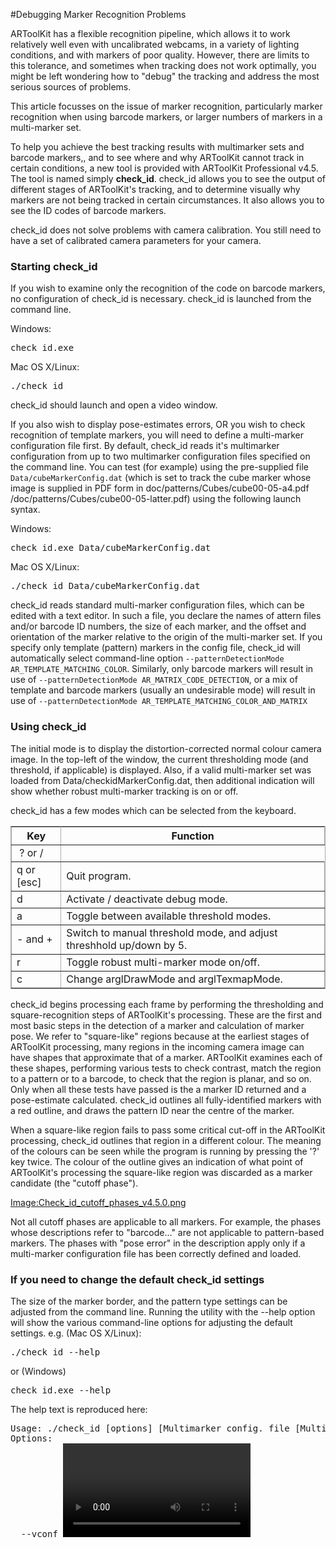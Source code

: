 #Debugging Marker Recognition Problems

ARToolKit has a flexible recognition pipeline, which allows it to work relatively well even with uncalibrated webcams, in a variety of lighting conditions, and with markers of poor quality. However, there are limits to this tolerance, and sometimes when tracking does not work optimally, you might be left wondering how to "debug" the tracking and address the most serious sources of problems.

This article focusses on the issue of marker recognition, particularly marker recognition when using barcode markers, or larger numbers of markers in a multi-marker set.

To help you achieve the best tracking results with multimarker sets and barcode markers,, and to see where and why ARToolKit cannot track in certain conditions, a new tool is provided with ARToolKit Professional v4.5. The tool is named simply **check_id**. check_id allows you to see the output of different stages of ARToolKit's tracking, and to determine visually why markers are not being tracked in certain circumstances. It also allows you to see the ID codes of barcode markers.

check_id does not solve problems with camera calibration. You still need to have a set of calibrated camera parameters for your camera.

### Starting check_id

If you wish to examine only the recognition of the code on barcode markers, no configuration of check_id is necessary. check_id is launched from the command line.

Windows:
<pre>
check_id.exe
</pre>

Mac OS X/Linux:
<pre>
./check_id
</pre>

check_id should launch and open a video window.

If you also wish to display pose-estimates errors, OR you wish to check recognition of template markers, you will need to define a multi-marker configuration file first. By default, check_id reads it's multimarker configuration from up to two multimarker configuration files specified on the command line. You can test (for example) using the pre-supplied file `Data/cubeMarkerConfig.dat` (which is set to track the cube marker whose image is supplied in PDF form in doc/patterns/Cubes/cube00-05-a4.pdf /doc/patterns/Cubes/cube00-05-latter.pdf) using the following launch syntax.

Windows:
<pre>
check_id.exe Data/cubeMarkerConfig.dat
</pre>

Mac OS X/Linux:
<pre>
./check_id Data/cubeMarkerConfig.dat
</pre>

check_id reads standard multi-marker configuration files, which can be edited with a text editor. In such a file, you declare the names of attern files and/or barcode ID numbers, the size of each marker, and the offset and orientation of the marker relative to the origin of the multi-marker set. If you specify only template (pattern) markers in the config file, check_id will automatically select command-line option `--patternDetectionMode AR_TEMPLATE_MATCHING_COLOR`. Similarly, only barcode markers will result in use of `--patternDetectionMode AR_MATRIX_CODE_DETECTION`, or a mix of template and barcode markers (usually an undesirable mode) will result in use of `--patternDetectionMode AR_TEMPLATE_MATCHING_COLOR_AND_MATRIX`

### Using check_id

The initial mode is to display the distortion-corrected normal colour camera image. In the top-left of the window, the current thresholding mode (and threshold, if applicable) is displayed. Also, if a valid multi-marker set was loaded from Data/checkidMarkerConfig.dat, then additional indication will show whether robust multi-marker tracking is on or off.

check_id has a few modes which can be selected from the keyboard.

<table rules="all" style="margin:1em 1em 1em 0; border:solid 1px #AAAAAA; border-collapse:collapse;empty-cells:show;" border="2" cellpadding="3" cellspacing="4">

<tbody><tr>
<th>Key </th><th> Function
</th></tr>
<tr>
<td>&nbsp;? or /
</td></tr>
<tr>
<td> q or [esc]
</td><td> Quit program.
</td></tr>
<tr>
<td> d
</td><td> Activate / deactivate debug mode.
</td></tr>
<tr>
<td> a
</td><td> Toggle between available threshold modes.
</td></tr>
<tr>
<td> - and +
</td><td> Switch to manual threshold mode, and adjust threshhold up/down by 5.
</td></tr>
<tr>
<td> r
</td><td> Toggle robust multi-marker mode on/off.
</td></tr>
<tr>
<td> c
</td><td> Change arglDrawMode and arglTexmapMode.
</td></tr></tbody></table>

check_id begins processing each frame by performing the thresholding and square-recognition steps of ARToolKit's processing. These are the first and most basic steps in the detection of a marker and calculation of marker pose. We refer to "square-like" regions because at the earliest stages of ARToolKit processing, many regions in the incoming camera image can have shapes that approximate that of a marker. ARToolKit examines each of these shapes, performing various tests to check contrast, match the region to a pattern or to a barcode, to check that the region is planar, and so on. Only when all these tests have passed is the a marker ID returned and a pose-estimate calculated. check_id outlines all fully-identified markers with a red outline, and draws the pattern ID near the centre of the marker.

When a square-like region fails to pass some critical cut-off in the ARToolKit processing, check_id outlines that region in a different colour. The meaning of the colours can be seen while the program is running by pressing the '?' key twice. The colour of the outline gives an indication of what point of ARToolKit's processing the square-like region was discarded as a marker candidate (the "cutoff phase").

[Image:Check_id_cutoff_phases_v4.5.0.png](/Image:Check_id_cutoff_phases_v4.5.0.png "wikilink")

Not all cutoff phases are applicable to all markers. For example, the phases whose descriptions refer to "barcode..." are not applicable to pattern-based markers. The phases with "pose error" in the description apply only if a multi-marker configuration file has been correctly defined and loaded.

### If you need to change the default check_id settings

The size of the marker border, and the pattern type settings can be adjusted from the command line. Running the utility with the --help option will show the various command-line options for adjusting the default settings. e.g. (Mac OS X/Linux):

<pre>
./check_id --help
</pre>

or (Windows)
<pre>
check_id.exe --help
</pre>

The help text is reproduced here:

<pre>
Usage: ./check_id [options] [Multimarker config. file [Multimarker config. file 2]]
Options:
  --vconf <video parameter for the camera>
  --cpara <camera parameter file for the camera>
  --borderSize f: specify the width of the pattern border, as a percentage
             of the marker width. Range (0.0 - 0.5) (not inclusive).
  --matrixCodeType k: specify the type of matrix code used, where k is one of:
             AR_MATRIX_CODE_3x3 AR_MATRIX_CODE_3x3_HAMMING63
             AR_MATRIX_CODE_3x3_PARITY65 AR_MATRIX_CODE_4x4
             AR_MATRIX_CODE_4x4_BCH_13_9_3 AR_MATRIX_CODE_4x4_BCH_13_5_5
  --labelingMode AR_LABELING_BLACK_REGION|AR_LABELING_WHITE_REGION
  --patternDetectionMode k: specify the pattern detection mode, where k is one
             of: AR_TEMPLATE_MATCHING_COLOR AR_TEMPLATE_MATCHING_MONO
             AR_MATRIX_CODE_DETECTION AR_TEMPLATE_MATCHING_COLOR_AND_MATRIX
             AR_TEMPLATE_MATCHING_MONO_AND_MATRIX
  -h -help --help: show this message
</pre>
